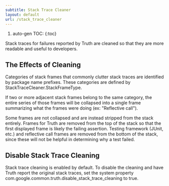 ```yaml
---
subtitle: Stack Trace Cleaner
layout: default
url: /stack_trace_cleaner
---
```


1. auto-gen TOC:
{:toc}

Stack traces for failures reported by Truth are cleaned so that they are more
readable and useful to developers.

## The Effects of Cleaning

Categories of stack frames that commonly clutter stack traces are identified by
package name prefixes. These categories are defined by
StackTraceCleaner.StackFrameType.

If two or more adjacent stack frames belong to the same category, the entire
series of those frames will be collapsed into a single frame summarizing what
the frames were doing (ex: "Reflective call").

Some frames are not collapsed and are instead stripped from the stack entirely.
Frames for Truth are removed from the top of the stack so that the first
displayed frame is likely the failing assertion. Testing framework (JUnit, etc.)
and reflective call frames are removed from the bottom of the stack, since these
will not be helpful in determining why a test failed.

## Disable Stack Trace Cleaning

Stack trace cleaning is enabled by default. To disable the cleaning and have
Truth report the original stack traces, set the system property
com.google.common.truth.disable_stack_trace_cleaning to true.

<!-- References -->

[`StackTraceCleaner`]:    https://github.com/google/truth/blob/master/core/src/main/java/com/google/common/truth/StackTraceCleaner.java
